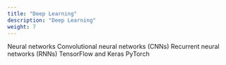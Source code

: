 ```yaml
---
title: "Deep Learning"
description: "Deep Learning"
weight: 7
---
```


Neural networks
Convolutional neural networks (CNNs)
Recurrent neural networks (RNNs)
TensorFlow and Keras
PyTorch
